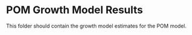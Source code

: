 # POM Growth Model Results

This folder should contain the growth model estimates for the POM model.

